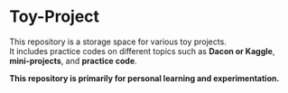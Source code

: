 # Toy-Project

This repository is a storage space for various toy projects.  
It includes practice codes on different topics such as **Dacon or Kaggle**, **mini-projects**, and **practice code**.

**This repository is primarily for personal learning and experimentation.**
